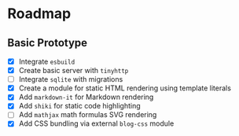 # Roadmap

## Basic Prototype

- [x] Integrate `esbuild`
- [x] Create basic server with `tinyhttp`
- [ ] Integrate `sqlite` with migrations
- [x] Create a module for static HTML rendering using template literals
- [x] Add `markdown-it` for Markdown rendering
- [x] Add `shiki` for static code highlighting
- [ ] Add `mathjax` math formulas SVG rendering
- [x] Add CSS bundling via external `blog-css` module
